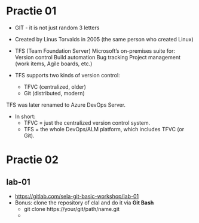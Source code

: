 # Practie 01
- GIT - it is not just random 3 letters
- Created by Linus Torvalds in 2005 (the same person who created Linux)

- TFS (Team Foundation Server)
Microsoft’s on-premises suite for:
Version control
Build automation
Bug tracking
Project management (work items, Agile boards, etc.)
- TFS supports two kinds of version control:
  - TFVC (centralized, older)
  - Git (distributed, modern)

TFS was later renamed to Azure DevOps Server.

- In short:
  - TFVC = just the centralized version control system.
  - TFS = the whole DevOps/ALM platform, which includes TFVC (or Git).
# Practie 02
## lab-01
  - https://gitlab.com/sela-git-basic-workshop/lab-01
- Bonus: clone the repository of clal and do it via **Git Bash**
  - git clone https://your/git/path/name.git
  - 
  
